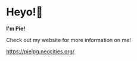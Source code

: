 # Heyo!👋

**I'm Pie!**

Check out my website for more information on me!

https://piejpg.neocities.org/
